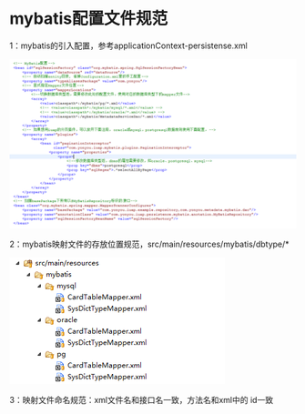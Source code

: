# mybatis配置文件规范

1：mybatis的引入配置，参考applicationContext-persistense.xml

![](images/kaifaguifan-3.png)

2：mybatis映射文件的存放位置规范，src/main/resources/mybatis/dbtype/*

![](images/kaifaguifan-4.png)

3：映射文件命名规范：xml文件名和接口名一致，方法名和xml中的 id一致
